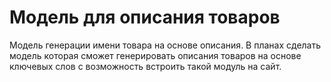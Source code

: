 # Модель для описания товаров
Модель генерации имени товара на основе описания. В планах сделать модель которая сможет генерировать описания товаров на основе ключевых слов с возможность встроить такой модуль на сайт.
